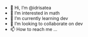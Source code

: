 - 👋 Hi, I’m @idrisatea
- 👀 I’m interested in math
- 🌱 I’m currently learning dev
- 💞️ I’m looking to collaborate on dev
- 📫 How to reach me ...

<!---
idrisatea/idrisatea is a ✨ special ✨ repository because its `README.md` (this file) appears on your GitHub profile.
You can click the Preview link to take a look at your changes.
--->

